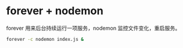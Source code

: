 # forever + nodemon

forever 用来后台持续运行一项服务，nodemon 监控文件变化，重启服务。

```bash
forever -c nodemon index.js &
```

